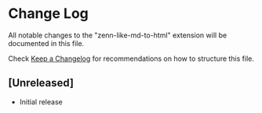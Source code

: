 # Change Log

All notable changes to the "zenn-like-md-to-html" extension will be documented in this file.

Check [Keep a Changelog](http://keepachangelog.com/) for recommendations on how to structure this file.

## [Unreleased]

- Initial release